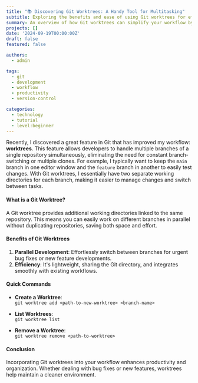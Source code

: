 ```yaml
---
title: "📚 Discovering Git Worktrees: A Handy Tool for Multitasking"
subtitle: Exploring the benefits and ease of using Git worktrees for efficient multibranch development.
summary: An overview of how Git worktrees can simplify your workflow by allowing simple management of multiple branches within a single repository.
projects: []
date: '2024-09-19T00:00:00Z'
draft: false
featured: false

authors:
  - admin

tags:
  - git
  - development
  - workflow
  - productivity
  - version-control

categories:
  - technology
  - tutorial
  - level:beginner
---
```


Recently, I discovered a great feature in Git that has improved my workflow: **worktrees**.
This feature allows developers to handle multiple branches of a single repository simultaneously, eliminating the need for constant branch-switching or multiple clones.
For example, I typically want to keep the `main` branch in one editor window and the `feature` branch in another to easily test changes.
With Git worktrees, I essentially have two separate working directories for each branch, making it easier to manage changes and switch between tasks.

#### What is a Git Worktree?

A Git worktree provides additional working directories linked to the same repository.
This means you can easily work on different branches in parallel without duplicating repositories, saving both space and effort.

#### Benefits of Git Worktrees

1. **Parallel Development**: Effortlessly switch between branches for urgent bug fixes or new feature developments.
2. **Efficiency**: It's lightweight, sharing the Git directory, and integrates smoothly with existing workflows.

#### Quick Commands

- **Create a Worktree**:  
  `git worktree add <path-to-new-worktree> <branch-name>`

- **List Worktrees**:  
  `git worktree list`

- **Remove a Worktree**:  
  `git worktree remove <path-to-worktree>`

#### Conclusion

Incorporating Git worktrees into your workflow enhances productivity and organization.
Whether dealing with bug fixes or new features, worktrees help maintain a cleaner environment.
